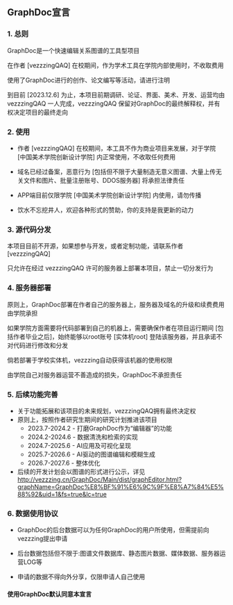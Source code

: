 ## GraphDoc宣言

### 1. 总则

GraphDoc是一个快速编辑关系图谱的工具型项目

在作者 [vezzzingQAQ] 在校期间，作为学术工具在学院内部使用时，不收取费用

使用了GraphDoc进行的创作、论文编写等活动，请进行注明

到目前 [2023.12.6] 为止，本项目前期调研、论证、界面、美术、开发、运营均由 vezzzingQAQ 一人完成，vezzzingQAQ 保留对GraphDoc的最终解释权，并有权决定项目的最终走向

### 2. 使用

* 作者 [vezzzingQAQ] 在校期间，本工具不作为商业项目来发展，对于学院 [中国美术学院创新设计学院] 内正常使用，不收取任何费用

* 域名已经过备案，恶意行为 [包括但不限于大量制造无意义图谱、大量上传无关文件和图片、批量注册账号、DDOS服务器] 将承担法律责任

* APP端目前仅限学院  [中国美术学院创新设计学院] 内使用，请勿传播

* 饮水不忘挖井人，欢迎各种形式的赞助，你的支持是我更新的动力

### 3. 源代码分发

本项目目前不开源，如果想参与开发，或者定制功能，请联系作者 [vezzzingQAQ]

只允许在经过 vezzzingQAQ 许可的服务器上部署本项目，禁止一切分发行为

### 4. 服务器部署

原则上，GraphDoc部署在作者自己的服务器上，服务器及域名的升级和续费费用由学院承担

如果学院方面需要将代码部署到自己的机器上，需要确保作者在项目运行期间 [包括作者毕业之后]，始终能够以root账号 [实体机root] 登陆该服务器，并且承诺不对代码进行修改和分发

倘若部署于学校实体机，vezzzing自动获得该机器的使用权限

由学院自己对服务器运营不善造成的损失，GraphDoc不承担责任

### 5. 后续功能完善

* 关于功能拓展和该项目的未来规划，vezzzingQAQ拥有最终决定权
* 原则上，按照作者研究生期间的研究计划推进该项目
    * 2023.7-2024.2 - 打磨GraphDoc作为“编辑器”的功能
    * 2024.2-2024.6 - 数据清洗和检索的实现
    * 2024.7-2025.6 - AI应用及可视化呈现
    * 2025.7-2026.6 - AI驱动的图谱编辑和模糊生成
    * 2026.7-2027.6 - 整体优化
* 后续的开发计划会以图谱的形式进行公示，详见
    http://vezzzing.cn/GraphDoc/Main/dist/graphEditor.html?graphName=GraphDoc%E8%BF%91%E6%9C%9F%E8%A7%84%E5%88%92&uid=1&fs=true&lc=true

### 6. 数据使用协议

* GraphDoc的后台数据可以为任何GraphDoc的用户所使用，但需提前向vezzzing提出申请

* 后台数据包括但不限于:图谱文件数据库、静态图片数据、媒体数据、服务器运营LOG等

* 申请的数据不得向外分享，仅限申请人自己使用

#### 使用GraphDoc默认同意本宣言
